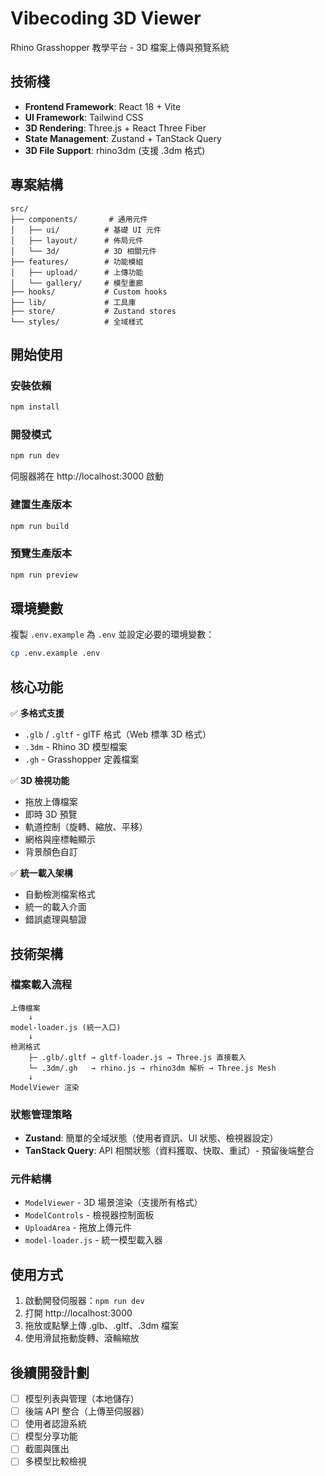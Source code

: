 # Vibecoding 3D Viewer

Rhino Grasshopper 教學平台 - 3D 檔案上傳與預覽系統

## 技術棧

- **Frontend Framework**: React 18 + Vite
- **UI Framework**: Tailwind CSS
- **3D Rendering**: Three.js + React Three Fiber
- **State Management**: Zustand + TanStack Query
- **3D File Support**: rhino3dm (支援 .3dm 格式)

## 專案結構

```
src/
├── components/       # 通用元件
│   ├── ui/          # 基礎 UI 元件
│   ├── layout/      # 佈局元件
│   └── 3d/          # 3D 相關元件
├── features/        # 功能模組
│   ├── upload/      # 上傳功能
│   └── gallery/     # 模型畫廊
├── hooks/           # Custom hooks
├── lib/             # 工具庫
├── store/           # Zustand stores
└── styles/          # 全域樣式
```

## 開始使用

### 安裝依賴

```bash
npm install
```

### 開發模式

```bash
npm run dev
```

伺服器將在 http://localhost:3000 啟動

### 建置生產版本

```bash
npm run build
```

### 預覽生產版本

```bash
npm run preview
```

## 環境變數

複製 `.env.example` 為 `.env` 並設定必要的環境變數：

```bash
cp .env.example .env
```

## 核心功能

✅ **多格式支援**
- `.glb` / `.gltf` - glTF 格式（Web 標準 3D 格式）
- `.3dm` - Rhino 3D 模型檔案
- `.gh` - Grasshopper 定義檔案

✅ **3D 檢視功能**
- 拖放上傳檔案
- 即時 3D 預覽
- 軌道控制（旋轉、縮放、平移）
- 網格與座標軸顯示
- 背景顏色自訂

✅ **統一載入架構**
- 自動檢測檔案格式
- 統一的載入介面
- 錯誤處理與驗證

## 技術架構

### 檔案載入流程

```
上傳檔案
    ↓
model-loader.js (統一入口)
    ↓
檢測格式
    ├─ .glb/.gltf → gltf-loader.js → Three.js 直接載入
    └─ .3dm/.gh   → rhino.js → rhino3dm 解析 → Three.js Mesh
    ↓
ModelViewer 渲染
```

### 狀態管理策略

- **Zustand**: 簡單的全域狀態（使用者資訊、UI 狀態、檢視器設定）
- **TanStack Query**: API 相關狀態（資料獲取、快取、重試）- 預留後端整合

### 元件結構

- `ModelViewer` - 3D 場景渲染（支援所有格式）
- `ModelControls` - 檢視器控制面板
- `UploadArea` - 拖放上傳元件
- `model-loader.js` - 統一模型載入器

## 使用方式

1. 啟動開發伺服器：`npm run dev`
2. 打開 http://localhost:3000
3. 拖放或點擊上傳 .glb、.gltf、.3dm 檔案
4. 使用滑鼠拖動旋轉、滾輪縮放

## 後續開發計劃

- [ ] 模型列表與管理（本地儲存）
- [ ] 後端 API 整合（上傳至伺服器）
- [ ] 使用者認證系統
- [ ] 模型分享功能
- [ ] 截圖與匯出
- [ ] 多模型比較檢視
